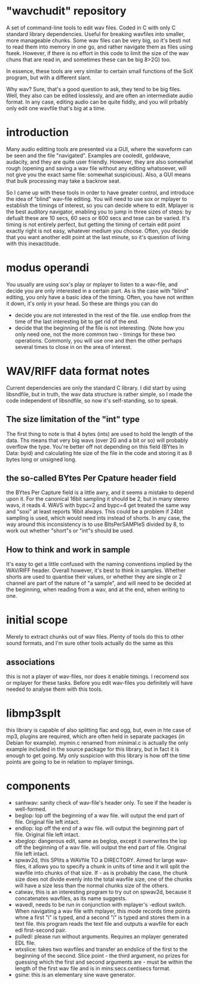 # "wavchudit" repository
A set of command-line tools to edit wav files. Coded in C with only C standard library dependencies. Useful for breaking wavfiles into smaller, more manageable chunks. Some wav files can be very big, so it's besti not to read them into memory in one go, and rather navigate them as files using fseek. However, if there is no effort in this code to limit the size of the wav chuns that are read in, and sometimes these can be big 8>2G) too.

In essence, these tools are very similar to certain small functions of the SoX program, but with a different slant.

Why wav? Sure, that's a good question to ask, they tend to be big files. Well, they also can be edited losslessly, and are often
an intermediate audio format. In any case, editing audio can be quite fiddly, and you will prbably only edit one wavfile that's big at a time.

# introduction
Many audio editting tools are presented via a GUI, where the waveform can be seen
and the file "navigated". Examples are cooledit, goldwave, audacity, and they are quite user friendly. However, they
are also somewhat rough (opening and saving a wav file without any editing whatsoever, will not give you the exact same
file: somewhat suspicious). Also, a GUI means that bulk processing may take a backrow seat.

So I came up with these tools in order to have greater control, and introduce the idea of "blind" wav-file editing. You will need to use
sox or mplayer to establish the timings of interest, so you can decide where to edit. Mplayer is the best auditory navigator, enabling you to jump in three sizes of steps: by defualt these are 10 secs, 60 secs or 600 secs and tese can be varied. It's timing is not entirely perfect, but getting the timing of certain edit point exactly right is not easy, whatever medium you choose. Often, you decide that you want another edit point at the last minute, so it's question of living with this inexactitude.

# modus operandi
You usually are using sox's play or mplayer to listen to a wav-file, and decide you are only interested in a certain part. As is the case with "blind" editing, you only have a basic idea of the timing. Often, you have not written it down, it's only in your head. So these are things you can do
* decide you are not interested in the rest of the file. use endlop from the time of the last interesting bit to get rid of the end.
* decide that the beginning of the file is not interesting.
(Note how you only need one, not the more common two - timings for these two operations. Commonly, you will use one and then the other
perhaps several times to close in on the area of interest.

# WAV/RIFF data format notes
Current dependencies are only the standard C library. I did start by using libsndfile, but in truth, the wav data structure is rather simple, so I made the code independent of libsndfile, so now it's self-standing, so to speak.

## The size limitation of the "int" type
The first thing to note is that 4 bytes (ints) are used to hold the length of the data. Ths means that very big wavs (over 2G and a bit or so) will probably overflow the type. You're better off not depending on this field (BYtes In Data: byid) and calculating hte size of the file in the code and storing it as 8 bytes long or unsigned long.

## the so-called BYtes Per Cpature header field
the BYtes Per Capture field is a little awry, and it seems a mistake to depend upon it. For the canonical 16bit sampling it should be 2, but in many stereo wavs, it reads 4. WAVS with bypc=2 and bypc=4 get treated the same way and "soxi" at least reports 16bit always. This could be a problem if 24bit sampling is used, which would need ints instead of shorts. In any case, the way around this inconsistency is to use BItsPerSAMPleS divided by 8, to work out whether "short"s or "int"s should be used.

## How to think and work in sample
It's easy to get a little confused with the naming conventions implied by the WAV/RIFF header. Overall however, it's best to think in samples. Whether shorts are used to quantise their values, or whether they are single or 2 channel are part of the nature of "a sample", and will need to be decided at the beginning, when reading from a wav, and at the end, when writing to one.

# initial scope
Merely to extract chunks out of wav files. Plenty of tools do this to other sound formats,
and I'm sure other tools actually do the same as this

## associations
this is not a player of wav-files, nor does it enable timings. I recomend sox or mplayer for these tasks.
Before you edit wav-files you definitely will have needed to analyse them with this tools.

# libmp3splt
this library is capable of also splitting flac and ogg, but, even in hte case of mp3, plugins are required, which are often held in separate packages (in Debian for example).
mymin.c renamed from minimal.c is actually the only example included in the source package for this library, but in fact it is enough to get going. My only suspicion with
this library is how off the time points are going to be in relation to mplayer timings.


# components
* sanhwav: sanity check of wav-file's header only. To see if the header is well-formed.
* beglop: lop off the beginning of a wav file. will output the end part of file. Original file left intact.
* endlop: lop off the end of a wav file. will output the beginning part of file. Original file left intact.
* xbeglop: dangerous edit, same as beglop, except it overwrites the lop off the beginning of a wav file. will output the end part of file. Original file left intact.
* spwav2d, this SPlits a WAVfile TO a DIRECTORY. Aimed for large wav-files, it allows you to specify a chunk in units of
time and it will split the wavfile into chunks of that size. If - as is probably the case, the chunk size does not divide evenly into the total wavfile size, one of the chunks will have a size less than the normal chunks size of the others.
* catwav, this is an interesting program to try out on spwav2d, because it concatenates wavfiles, as its name suggests.
* wavedl, needs to be run in conjunction with mplayer's -edlout switch. When navigating a wav file with mplayer, this mode records time points whne a first "i" is typed, and a second "i" is typed and stores them in a text file. this program reads the text file and outputs a wavfile for each edl first-second pair.
* pulledl: please run without arguments. Requires an mplayer generated EDL file.
* wtxslice: takes two wavfiles and transfer an endslice of the first to the beginning of the second. Slice point - the third argument, no prizes for guessing which the first and second arguments are - must be within the length of the first wav file and is in mins:secs.centisecs format.
* gsine: this is an elementary sine wave generator.
